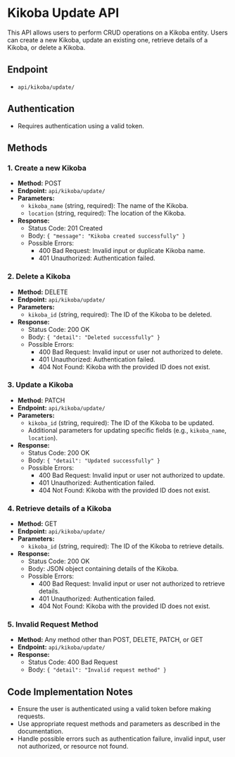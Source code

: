 # Kikoba Update API

This API allows users to perform CRUD operations on a Kikoba entity. Users can create a new Kikoba, update an existing one, retrieve details of a Kikoba, or delete a Kikoba.

## Endpoint

- `api/kikoba/update/`

## Authentication

- Requires authentication using a valid token.

## Methods

### 1. Create a new Kikoba

- **Method:** POST
- **Endpoint:** `api/kikoba/update/`
- **Parameters:**
  - `kikoba_name` (string, required): The name of the Kikoba.
  - `location` (string, required): The location of the Kikoba.
- **Response:**
  - Status Code: 201 Created
  - Body: `{ "message": "Kikoba created successfully" }`
  - Possible Errors:
    - 400 Bad Request: Invalid input or duplicate Kikoba name.
    - 401 Unauthorized: Authentication failed.

### 2. Delete a Kikoba

- **Method:** DELETE
- **Endpoint:** `api/kikoba/update/`
- **Parameters:**
  - `kikoba_id` (string, required): The ID of the Kikoba to be deleted.
- **Response:**
  - Status Code: 200 OK
  - Body: `{ "detail": "Deleted successfully" }`
  - Possible Errors:
    - 400 Bad Request: Invalid input or user not authorized to delete.
    - 401 Unauthorized: Authentication failed.
    - 404 Not Found: Kikoba with the provided ID does not exist.

### 3. Update a Kikoba

- **Method:** PATCH
- **Endpoint:** `api/kikoba/update/`
- **Parameters:**
  - `kikoba_id` (string, required): The ID of the Kikoba to be updated.
  - Additional parameters for updating specific fields (e.g., `kikoba_name`, `location`).
- **Response:**
  - Status Code: 200 OK
  - Body: `{ "detail": "Updated successfully" }`
  - Possible Errors:
    - 400 Bad Request: Invalid input or user not authorized to update.
    - 401 Unauthorized: Authentication failed.
    - 404 Not Found: Kikoba with the provided ID does not exist.

### 4. Retrieve details of a Kikoba

- **Method:** GET
- **Endpoint:** `api/kikoba/update/`
- **Parameters:**
  - `kikoba_id` (string, required): The ID of the Kikoba to retrieve details.
- **Response:**
  - Status Code: 200 OK
  - Body: JSON object containing details of the Kikoba.
  - Possible Errors:
    - 400 Bad Request: Invalid input or user not authorized to retrieve details.
    - 401 Unauthorized: Authentication failed.
    - 404 Not Found: Kikoba with the provided ID does not exist.

### 5. Invalid Request Method

- **Method:** Any method other than POST, DELETE, PATCH, or GET
- **Endpoint:** `api/kikoba/update/`
- **Response:**
  - Status Code: 400 Bad Request
  - Body: `{ "detail": "Invalid request method" }`

## Code Implementation Notes

- Ensure the user is authenticated using a valid token before making requests.
- Use appropriate request methods and parameters as described in the documentation.
- Handle possible errors such as authentication failure, invalid input, user not authorized, or resource not found.
